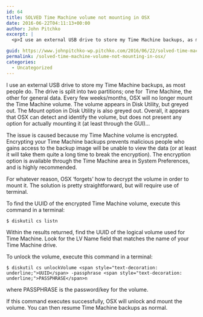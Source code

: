 ```yaml
---
id: 64
title: SOLVED Time Machine volume not mounting in OSX
date: 2016-06-22T04:11:13+00:00
author: John Pitchko
excerpt: |
  <p>I use an external USB drive to store my Time Machine backups, as most people do. The drive is split into two partitions; one for  Time Machine, the other for general data. Every few weeks/months, OSX will no longer mount the Time Machine volume. The volume appears in Disk Utility, but greyed out. The Mount option in Disk Utility is also greyed out. Overall, it appears that OSX can detect and identify the volume, but does not present any option for actually mounting it (at least through the GUI)…</p>

guid: https://www.johnpitchko-wp.pitchko.com/2016/06/22/solved-time-machine-volume-not-mounting-in-osx/
permalink: /solved-time-machine-volume-not-mounting-in-osx/
categories:
  - Uncategorized
---
```

I use an external USB drive to store my Time Machine backups, as most people do. The drive is split into two partitions; one for  Time Machine, the other for general data. Every few weeks/months, OSX will no longer mount the Time Machine volume. The volume appears in Disk Utility, but greyed out. The Mount option in Disk Utility is also greyed out. Overall, it appears that OSX can detect and identify the volume, but does not present any option for actually mounting it (at least through the GUI)…

The issue is caused because my Time Machine volume is encrypted. Encrypting your Time Machine backups prevents malicious people who gains access to the backup image will be unable to view the data (or at least it will take them quite a long time to break the encryption). The encryption option is available through the Time Machine area in System Preferences, and is highly recommended.

For whatever reason, OSX ‘forgets’ how to decrypt the volume in order to mount it. The solution is pretty straightforward, but will require use of terminal.

To find the UUID of the encrypted Time Machine volume, execute this command in a terminal:
<div class="highlighter-rouge">
<div class="highlight">
<pre class="highlight"><code>$ diskutil cs listn</code></pre>
</div>
</div>
Within the results returned, find the UUID of the logical volume used for Time Machine. Look for the LV Name field that matches the name of your Time Machine drive.

To unlock the volume, execute this command in a terminal:
<div class="highlighter-rouge">
<div class="highlight">
<pre class="highlight"><code>$ diskutil cs unlockVolume &lt;span style="text-decoration: underline;"&gt;UUID&lt;/span&gt; -passphrase &lt;span style="text-decoration: underline;"&gt;PASSPHRASE&lt;/span&gt;n</code></pre>
</div>
</div>
where PASSPHRASE is the password/key for the volume.

If this command executes successfully, OSX will unlock and mount the volume. You can then resume Time Machine backups as normal.